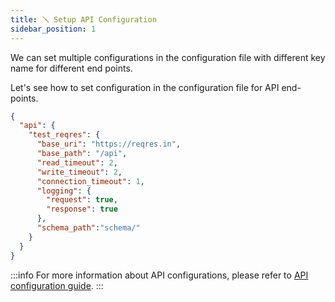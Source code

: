 ```yaml
---
title: 🪛 Setup API Configuration
sidebar_position: 1
---
```


We can set multiple configurations in the configuration file with different key name for different end points.

Let's see how to set configuration in the configuration file for API end-points.

```json title="src/test/resources/boyka-config.json"
{
  "api": {
    "test_reqres": {
      "base_uri": "https://reqres.in",
      "base_path": "/api",
      "read_timeout": 2,
      "write_timeout": 2,
      "connection_timeout": 1,
      "logging": {
        "request": true,
        "response": true
      },
      "schema_path":"schema/"
    }
  }
}
```

:::info
For more information about API configurations, please refer to [API configuration guide][api-config].
:::

[api-config]: /docs/guides/configuration#api-config
